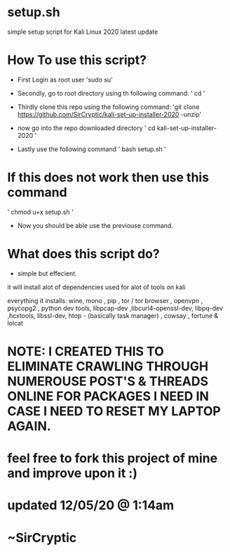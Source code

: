 # setup.sh
simple setup script for Kali Linux 2020 latest update

# How To use this script?

- First Login as root user 
'sudo su'

- Secondly, go to root directory using th following command:
' cd '

- Thirdly clone this repo using the following command:
'git clone https://github.com/SirCryptic/kali-set-up-installer-2020 -unzip'

- now go into the repo downloaded directory
' cd kali-set-up-installer-2020 '

- Lastly use the following command
' bash setup.sh '

# If this does not work then use this command
' chmod u+x setup.sh '
- Now you should be able use the previouse command.


# What does this script do?

- simple but effecient.

it will install alot of dependencies used for alot of tools on kali

everything it installs: wine, mono , pip , tor / tor browser , openvpn , psycopg2 , python dev tools, libpcap-dev ,libcurl4-openssl-dev, libpq-dev ,hcxtools, libssl-dev, htop - (basically task manager) , cowsay , fortune & lolcat

# NOTE: I CREATED THIS TO ELIMINATE CRAWLING THROUGH NUMEROUSE POST'S & THREADS ONLINE FOR PACKAGES I NEED IN CASE I NEED TO RESET MY LAPTOP AGAIN.

# feel free to fork this project of mine and improve upon it :)
# updated 12/05/20 @ 1:14am
# ~SirCryptic
